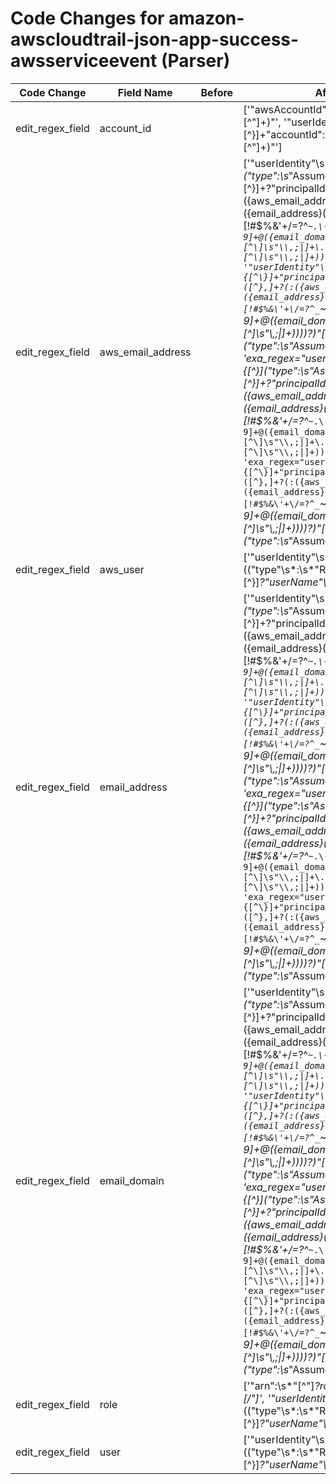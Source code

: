 # Code Changes for amazon-awscloudtrail-json-app-success-awsserviceevent (Parser)

| Code Change | Field Name | Before | After |
|-------------|------------|--------|-------|
| edit_regex_field | account_id |  | ['"awsAccountId":"({account_id}[^"]+)"', '"userIdentity":[^\}]+"accountId":"({account_id}[^"]+)"'] |
| edit_regex_field | aws_email_address |  | ['"userIdentity"\s*:\s*\{[^\}]*("type":\s*"AssumedRole")[^\}]+?"principalId"\s*:\s*"([^},]+?(:({aws_email_address}({email_address}([A-Za-z0-9]+[!#$%&\'+\/=?^_`~.\-])*[A-Za-z0-9]+@({email_domain}[^\]\s"\\,;\|]+\.[^\]\s"\\,;\|]+))))?)"', '"userIdentity"\s*:\s*\{[^\}]+"principalId"\s*:\s*"([^},]+?(:({aws_email_address}({email_address}([A-Za-z0-9]+[!#$%&\'+\/=?^_`~.\-])*[A-Za-z0-9]+@({email_domain}[^\]\s"\\,;\|]+\.[^\]\s"\\,;\|]+))))?)"[^\}]+("type":\s*"AssumedRole")', 'exa_regex="userIdentity"\s*:\s*\{[^\}]*("type":\s*"AssumedRole")[^\}]+?"principalId"\s*:\s*"([^},]+?(:({aws_email_address}({email_address}([A-Za-z0-9]+[!#$%&\'+\/=?^_`~.\-])*[A-Za-z0-9]+@({email_domain}[^\]\s"\\,;\|]+\.[^\]\s"\\,;\|]+))))?)"', 'exa_regex="userIdentity"\s*:\s*\{[^\}]+"principalId"\s*:\s*"([^},]+?(:({aws_email_address}({email_address}([A-Za-z0-9]+[!#$%&\'+\/=?^_`~.\-])*[A-Za-z0-9]+@({email_domain}[^\]\s"\\,;\|]+\.[^\]\s"\\,;\|]+))))?)"[^\}]+("type":\s*"AssumedRole")'] |
| edit_regex_field | aws_user |  | ['"userIdentity"\s*:\s*\{[^\}]+(("type"\s*:\s*"Role")[^\}]*?"userName"\s*:\s*"({role}[^"]+)|"userName"\s*:\s*"({aws_user}({user}[\w\.\-\!\#\^\~]{1,40}\$?)))"', 'exa_regex="userIdentity"\s*:\s*\{[^\}]+(("type"\s*:\s*"Role")[^\}]*?"userName"\s*:\s*"({role}[^"]+)|"userName"\s*:\s*"({aws_user}({user}[\w\.\-\!\#\^\~]{1,40}\$?)))"'] |
| edit_regex_field | email_address |  | ['"userIdentity"\s*:\s*\{[^\}]*("type":\s*"AssumedRole")[^\}]+?"principalId"\s*:\s*"([^},]+?(:({aws_email_address}({email_address}([A-Za-z0-9]+[!#$%&\'+\/=?^_`~.\-])*[A-Za-z0-9]+@({email_domain}[^\]\s"\\,;\|]+\.[^\]\s"\\,;\|]+))))?)"', '"userIdentity"\s*:\s*\{[^\}]+"principalId"\s*:\s*"([^},]+?(:({aws_email_address}({email_address}([A-Za-z0-9]+[!#$%&\'+\/=?^_`~.\-])*[A-Za-z0-9]+@({email_domain}[^\]\s"\\,;\|]+\.[^\]\s"\\,;\|]+))))?)"[^\}]+("type":\s*"AssumedRole")', 'exa_regex="userIdentity"\s*:\s*\{[^\}]*("type":\s*"AssumedRole")[^\}]+?"principalId"\s*:\s*"([^},]+?(:({aws_email_address}({email_address}([A-Za-z0-9]+[!#$%&\'+\/=?^_`~.\-])*[A-Za-z0-9]+@({email_domain}[^\]\s"\\,;\|]+\.[^\]\s"\\,;\|]+))))?)"', 'exa_regex="userIdentity"\s*:\s*\{[^\}]+"principalId"\s*:\s*"([^},]+?(:({aws_email_address}({email_address}([A-Za-z0-9]+[!#$%&\'+\/=?^_`~.\-])*[A-Za-z0-9]+@({email_domain}[^\]\s"\\,;\|]+\.[^\]\s"\\,;\|]+))))?)"[^\}]+("type":\s*"AssumedRole")'] |
| edit_regex_field | email_domain |  | ['"userIdentity"\s*:\s*\{[^\}]*("type":\s*"AssumedRole")[^\}]+?"principalId"\s*:\s*"([^},]+?(:({aws_email_address}({email_address}([A-Za-z0-9]+[!#$%&\'+\/=?^_`~.\-])*[A-Za-z0-9]+@({email_domain}[^\]\s"\\,;\|]+\.[^\]\s"\\,;\|]+))))?)"', '"userIdentity"\s*:\s*\{[^\}]+"principalId"\s*:\s*"([^},]+?(:({aws_email_address}({email_address}([A-Za-z0-9]+[!#$%&\'+\/=?^_`~.\-])*[A-Za-z0-9]+@({email_domain}[^\]\s"\\,;\|]+\.[^\]\s"\\,;\|]+))))?)"[^\}]+("type":\s*"AssumedRole")', 'exa_regex="userIdentity"\s*:\s*\{[^\}]*("type":\s*"AssumedRole")[^\}]+?"principalId"\s*:\s*"([^},]+?(:({aws_email_address}({email_address}([A-Za-z0-9]+[!#$%&\'+\/=?^_`~.\-])*[A-Za-z0-9]+@({email_domain}[^\]\s"\\,;\|]+\.[^\]\s"\\,;\|]+))))?)"', 'exa_regex="userIdentity"\s*:\s*\{[^\}]+"principalId"\s*:\s*"([^},]+?(:({aws_email_address}({email_address}([A-Za-z0-9]+[!#$%&\'+\/=?^_`~.\-])*[A-Za-z0-9]+@({email_domain}[^\]\s"\\,;\|]+\.[^\]\s"\\,;\|]+))))?)"[^\}]+("type":\s*"AssumedRole")'] |
| edit_regex_field | role |  | ['"arn":\s*"[^"]*?role\/({role}[^\/"]+)[\/"]', '"userIdentity"\s*:\s*\{[^\}]+(("type"\s*:\s*"Role")[^\}]*?"userName"\s*:\s*"({role}[^"]+)|"userName"\s*:\s*"({aws_user}({user}[\w\.\-\!\#\^\~]{1,40}\$?)))"', 'exa_regex="arn":\s*"[^"]*?role\/({role}[^\/"]+)[\/"]', 'exa_regex="userIdentity"\s*:\s*\{[^\}]+(("type"\s*:\s*"Role")[^\}]*?"userName"\s*:\s*"({role}[^"]+)|"userName"\s*:\s*"({aws_user}({user}[\w\.\-\!\#\^\~]{1,40}\$?)))"'] |
| edit_regex_field | user |  | ['"userIdentity"\s*:\s*\{[^\}]+(("type"\s*:\s*"Role")[^\}]*?"userName"\s*:\s*"({role}[^"]+)|"userName"\s*:\s*"({aws_user}({user}[\w\.\-\!\#\^\~]{1,40}\$?)))"', 'exa_regex="userIdentity"\s*:\s*\{[^\}]+(("type"\s*:\s*"Role")[^\}]*?"userName"\s*:\s*"({role}[^"]+)|"userName"\s*:\s*"({aws_user}({user}[\w\.\-\!\#\^\~]{1,40}\$?)))"'] |